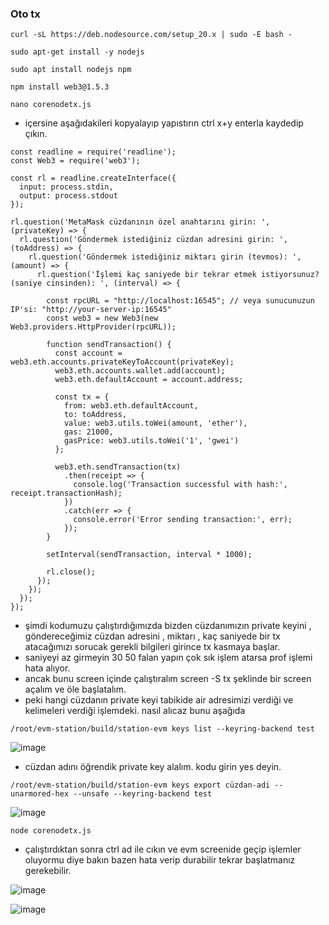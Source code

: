 ### Oto tx

```
curl -sL https://deb.nodesource.com/setup_20.x | sudo -E bash -
```
```
sudo apt-get install -y nodejs
```
```
sudo apt install nodejs npm
```
```
npm install web3@1.5.3
```
```
nano corenodetx.js
```
- içersine aşağıdakileri kopyalayıp yapıstırın ctrl x+y enterla kaydedip çıkın.
```
const readline = require('readline');
const Web3 = require('web3');

const rl = readline.createInterface({
  input: process.stdin,
  output: process.stdout
});

rl.question('MetaMask cüzdanının özel anahtarını girin: ', (privateKey) => {
  rl.question('Göndermek istediğiniz cüzdan adresini girin: ', (toAddress) => {
    rl.question('Göndermek istediğiniz miktarı girin (tevmos): ', (amount) => {
      rl.question('İşlemi kaç saniyede bir tekrar etmek istiyorsunuz? (saniye cinsinden): ', (interval) => {

        const rpcURL = "http://localhost:16545"; // veya sunucunuzun IP'si: "http://your-server-ip:16545"
        const web3 = new Web3(new Web3.providers.HttpProvider(rpcURL));

        function sendTransaction() {
          const account = web3.eth.accounts.privateKeyToAccount(privateKey);
          web3.eth.accounts.wallet.add(account);
          web3.eth.defaultAccount = account.address;

          const tx = {
            from: web3.eth.defaultAccount,
            to: toAddress,
            value: web3.utils.toWei(amount, 'ether'),
            gas: 21000,
            gasPrice: web3.utils.toWei('1', 'gwei')
          };

          web3.eth.sendTransaction(tx)
            .then(receipt => {
              console.log('Transaction successful with hash:', receipt.transactionHash);
            })
            .catch(err => {
              console.error('Error sending transaction:', err);
            });
        }

        setInterval(sendTransaction, interval * 1000);

        rl.close();
      });
    });
  });
});
```

- şimdi kodumuzu çalıştırdığımızda bizden cüzdanımızın private keyini , göndereceğimiz cüzdan adresini , miktarı , kaç saniyede bir tx atacağımızı sorucak gerekli bilgileri girince tx kasmaya başlar.
- saniyeyi az girmeyin 30 50 falan yapın çok sık işlem atarsa prof işlemi hata alıyor.
- ancak bunu screen içinde çalıştıralım screen -S tx şeklinde bir screen açalım ve öle başlatalım.
- peki hangi cüzdanın private keyi tabikide air adresimizi verdiği ve kelimeleri verdiği işlemdeki. nasıl alıcaz bunu aşağıda
```
/root/evm-station/build/station-evm keys list --keyring-backend test
```
![image](https://github.com/Core-Node-Team/Testnet-TR/assets/91562185/644bfc80-3ee0-438b-854a-4c35547f4232)


- cüzdan adını öğrendik private key alalım. kodu girin yes deyin.
```
/root/evm-station/build/station-evm keys export cüzdan-adi --unarmored-hex --unsafe --keyring-backend test
```
![image](https://github.com/Core-Node-Team/Testnet-TR/assets/91562185/b2ae81d2-3f0a-4466-bd8a-04ad382b1cf4)

```
node corenodetx.js
```
- çalıştırdıktan sonra ctrl ad ile cıkın ve evm screenide geçip işlemler oluyormu diye bakın bazen hata verip durabilir tekrar başlatmanız gerekebilir.

![image](https://github.com/Core-Node-Team/Testnet-TR/assets/91562185/dcd4e501-4900-4ca2-8582-f9db7760d5c6)

![image](https://github.com/Core-Node-Team/Testnet-TR/assets/91562185/00dd867d-a224-4858-8ae0-1798b36553fe)

